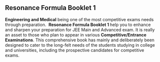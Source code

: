 <h2>Resonance Formula Booklet 1</h2>

<p><strong>Engineering and Medical</strong> being one of the most competitive exams needs through preparation.&nbsp; <strong>Resonance Formula Booklet 1 </strong>help you to enhance and sharpen your preparation for JEE Main and Advanced exam. It is really an asset to those who plan to appear in various <strong>Competitive/Entrance Examinations</strong>. This comprehensive book has mainly and deliberately been designed to cater to the long-felt needs of the students studying in college and universities, including the prospective candidates for competitive exams.</p>
